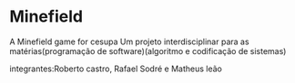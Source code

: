 # Minefield
A Minefield game for cesupa
Um projeto interdisciplinar para as matérias(programação de software)(algoritmo e codificação de sistemas)

integrantes:Roberto castro, Rafael Sodré e Matheus leão
